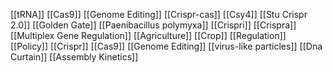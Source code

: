 [[tRNA]]
[[Cas9]]
[[Genome Editing]]
[[Crispr-cas]]
[[Csy4]]
[[Stu Crispr 2.0]]
[[Golden Gate]]
[[Paenibacillus polymyxa]]
[[Crispri]]
[[Crispra]]
[[Multiplex Gene Regulation]]
[[Agriculture]]
[[Crop]]
[[Regulation]]
[[Policy]]
[[Crispr]]
[[Cas9]]
[[Genome Editing]]
[[virus-like particles]]
[[Dna Curtain]]
[[Assembly Kinetics]]
